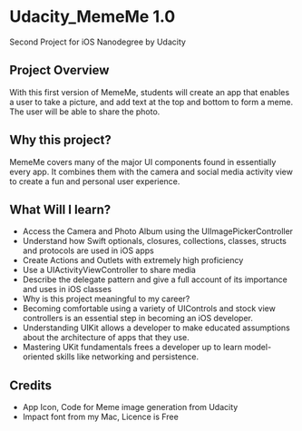 # Udacity_MemeMe 1.0
Second Project for iOS Nanodegree by Udacity

## Project Overview
With this first version of MemeMe, students will create an app that enables a user to take a picture, and add text at the top and bottom to form a meme. The user will be able to share the photo.

## Why this project?
MemeMe covers many of the major UI components found in essentially every app. It combines them with the camera and social media activity view to create a fun and personal user experience.

## What Will I learn?
* Access the Camera and Photo Album using the UIImagePickerController
* Understand how Swift optionals, closures, collections, classes, structs and protocols are used in iOS apps
* Create Actions and Outlets with extremely high proficiency
* Use a UIActivityViewController to share media
* Describe the delegate pattern and give a full account of its importance and uses in iOS classes
* Why is this project meaningful to my career?
* Becoming comfortable using a variety of UIControls and stock view controllers is an essential step in becoming an iOS developer.
* Understanding UIKit allows a developer to make educated assumptions about the architecture of apps that they use.
* Mastering UKit fundamentals frees a developer up to learn model-oriented skills like networking and persistence.

## Credits
* App Icon, Code for Meme image generation from Udacity
* Impact font from my Mac, Licence is Free
